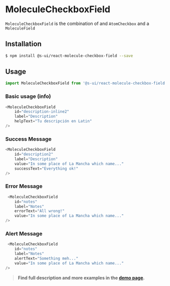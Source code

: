 # MoleculeCheckboxField

`MoleculeCheckboxField` is the combination of and `AtomCheckbox` and a `MoleculeField`

## Installation

```sh
$ npm install @s-ui/react-molecule-checkbox-field --save
```

## Usage

```js
import MoleculeCheckboxField from '@s-ui/react-molecule-checkbox-field'
```

### Basic usage (info)

```js
<MoleculeCheckboxField
    id="description-inline2"
    label="Description"
    helpText="Tu descripción en Latin"
/>
```

### Success Message

```js
<MoleculeCheckboxField
    id="description2"
    label="Description"
    value="In some place of La Mancha which name..."
    successText="Everything ok!"
/>
```

### Error Message

```js
 <MoleculeCheckboxField
    id="notes"
    label="Notes"
    errorText="All wrong!"
    value="In some place of La Mancha which name..."
/>
```

### Alert Message

```js
 <MoleculeCheckboxField
    id="notes"
    label="Notes"
    alertText="Something meh..."
    value="In some place of La Mancha which name..."
/>
```

> **Find full description and more examples in the [demo page](/workbench/molecule/checkboxField).**